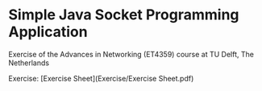 Simple Java Socket Programming Application
======

Exercise of the Advances in Networking (ET4359) course at TU Delft, The Netherlands

Exercise: [Exercise Sheet](Exercise/Exercise Sheet.pdf)

